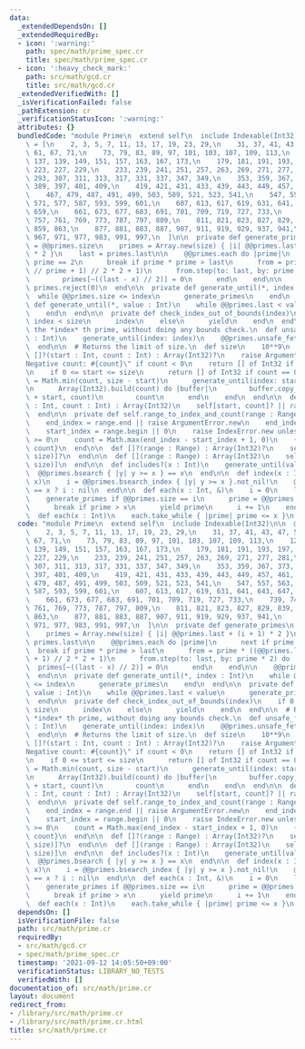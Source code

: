```yaml
---
data:
  _extendedDependsOn: []
  _extendedRequiredBy:
  - icon: ':warning:'
    path: spec/math/prime_spec.cr
    title: spec/math/prime_spec.cr
  - icon: ':heavy_check_mark:'
    path: src/math/gcd.cr
    title: src/math/gcd.cr
  _extendedVerifiedWith: []
  _isVerificationFailed: false
  _pathExtension: cr
  _verificationStatusIcon: ':warning:'
  attributes: {}
  bundledCode: "module Prime\n  extend self\n  include Indexable(Int32)\n\n  @@primes\
    \ = [\n    2, 3, 5, 7, 11, 13, 17, 19, 23, 29,\n    31, 37, 41, 43, 47, 53, 59,\
    \ 61, 67, 71,\n    73, 79, 83, 89, 97, 101, 103, 107, 109, 113,\n    127, 131,\
    \ 137, 139, 149, 151, 157, 163, 167, 173,\n    179, 181, 191, 193, 197, 199, 211,\
    \ 223, 227, 229,\n    233, 239, 241, 251, 257, 263, 269, 271, 277, 281,\n    283,\
    \ 293, 307, 311, 313, 317, 331, 337, 347, 349,\n    353, 359, 367, 373, 379, 383,\
    \ 389, 397, 401, 409,\n    419, 421, 431, 433, 439, 443, 449, 457, 461, 463,\n\
    \    467, 479, 487, 491, 499, 503, 509, 521, 523, 541,\n    547, 557, 563, 569,\
    \ 571, 577, 587, 593, 599, 601,\n    607, 613, 617, 619, 631, 641, 643, 647, 653,\
    \ 659,\n    661, 673, 677, 683, 691, 701, 709, 719, 727, 733,\n    739, 743, 751,\
    \ 757, 761, 769, 773, 787, 797, 809,\n    811, 821, 823, 827, 829, 839, 853, 857,\
    \ 859, 863,\n    877, 881, 883, 887, 907, 911, 919, 929, 937, 941,\n    947, 953,\
    \ 967, 971, 977, 983, 991, 997,\n  ]\n\n  private def generate_primes\n    size\
    \ = @@primes.size\n    primes = Array.new(size) { |i| @@primes.last + (i + 1)\
    \ * 2 }\n    last = primes.last\n\n    @@primes.each do |prime|\n      next if\
    \ prime == 2\n      break if prime * prime > last\n      from = prime * ((@@primes.last\
    \ // prime + 1) // 2 * 2 + 1)\n      from.step(to: last, by: prime * 2) do |x|\n\
    \        primes[~((last - x) // 2)] = 0\n      end\n    end\n\n    @@primes.concat\
    \ primes.reject(0)\n  end\n\n  private def generate_until(*, index : Int)\n  \
    \  while @@primes.size <= index\n      generate_primes\n    end\n  end\n\n  private\
    \ def generate_until(*, value : Int)\n    while @@primes.last < value\n      generate_primes\n\
    \    end\n  end\n\n  private def check_index_out_of_bounds(index)\n    if 0 <=\
    \ index < size\n      index\n    else\n      yield\n    end\n  end\n\n  # Returns\
    \ the *index* th prime, without doing any bounds check.\n  def unsafe_fetch(index\
    \ : Int)\n    generate_until(index: index)\n    @@primes.unsafe_fetch(index)\n\
    \  end\n\n  # Returns the limit of size.\n  def size\n    10**9\n  end\n\n  def\
    \ []?(start : Int, count : Int) : Array(Int32)?\n    raise ArgumentError.new \"\
    Negative count: #{count}\" if count < 0\n    return [] of Int32 if start == size\n\
    \n    if 0 <= start <= size\n      return [] of Int32 if count == 0\n\n      count\
    \ = Math.min(count, size - start)\n      generate_until(index: start + count)\n\
    \n      Array(Int32).build(count) do |buffer|\n        buffer.copy_from(@@primes.to_unsafe\
    \ + start, count)\n        count\n      end\n    end\n  end\n\n  def [](start\
    \ : Int, count : Int) : Array(Int32)\n    self[start, count]? || raise IndexError.new\n\
    \  end\n\n  private def self.range_to_index_and_count(range : Range, size : Int)\n\
    \    end_index = range.end || raise ArgumentError.new\n    end_index -= 1 if range.excludes_end?\n\
    \    start_index = range.begin || 0\n    raise IndexError.new unless start_index\
    \ >= 0\n    count = Math.max(end_index - start_index + 1, 0)\n    {start_index,\
    \ count}\n  end\n\n  def []?(range : Range) : Array(Int32)?\n    self[*range_to_index_and_count(range,\
    \ size)]?\n  end\n\n  def [](range : Range) : Array(Int32)\n    self[*range_to_index_and_count(range,\
    \ size)]\n  end\n\n  def includes?(x : Int)\n    generate_until(value: x)\n  \
    \  @@primes.bsearch { |y| y >= x } == x\n  end\n\n  def index(x : Int)\n    generate_until(value:\
    \ x)\n    i = @@primes.bsearch_index { |y| y >= x }.not_nil!\n    @@primes[i]\
    \ == x ? i : nil\n  end\n\n  def each(x : Int, &)\n    i = 0\n    loop do\n  \
    \    generate_primes if @@primes.size == i\n      prime = @@primes.unsafe_fetch(i)\n\
    \      break if prime > x\n      yield prime\n      i += 1\n    end\n  end\n\n\
    \  def each(x : Int)\n    each.take_while { |prime| prime <= x }\n  end\nend\n"
  code: "module Prime\n  extend self\n  include Indexable(Int32)\n\n  @@primes = [\n\
    \    2, 3, 5, 7, 11, 13, 17, 19, 23, 29,\n    31, 37, 41, 43, 47, 53, 59, 61,\
    \ 67, 71,\n    73, 79, 83, 89, 97, 101, 103, 107, 109, 113,\n    127, 131, 137,\
    \ 139, 149, 151, 157, 163, 167, 173,\n    179, 181, 191, 193, 197, 199, 211, 223,\
    \ 227, 229,\n    233, 239, 241, 251, 257, 263, 269, 271, 277, 281,\n    283, 293,\
    \ 307, 311, 313, 317, 331, 337, 347, 349,\n    353, 359, 367, 373, 379, 383, 389,\
    \ 397, 401, 409,\n    419, 421, 431, 433, 439, 443, 449, 457, 461, 463,\n    467,\
    \ 479, 487, 491, 499, 503, 509, 521, 523, 541,\n    547, 557, 563, 569, 571, 577,\
    \ 587, 593, 599, 601,\n    607, 613, 617, 619, 631, 641, 643, 647, 653, 659,\n\
    \    661, 673, 677, 683, 691, 701, 709, 719, 727, 733,\n    739, 743, 751, 757,\
    \ 761, 769, 773, 787, 797, 809,\n    811, 821, 823, 827, 829, 839, 853, 857, 859,\
    \ 863,\n    877, 881, 883, 887, 907, 911, 919, 929, 937, 941,\n    947, 953, 967,\
    \ 971, 977, 983, 991, 997,\n  ]\n\n  private def generate_primes\n    size = @@primes.size\n\
    \    primes = Array.new(size) { |i| @@primes.last + (i + 1) * 2 }\n    last =\
    \ primes.last\n\n    @@primes.each do |prime|\n      next if prime == 2\n    \
    \  break if prime * prime > last\n      from = prime * ((@@primes.last // prime\
    \ + 1) // 2 * 2 + 1)\n      from.step(to: last, by: prime * 2) do |x|\n      \
    \  primes[~((last - x) // 2)] = 0\n      end\n    end\n\n    @@primes.concat primes.reject(0)\n\
    \  end\n\n  private def generate_until(*, index : Int)\n    while @@primes.size\
    \ <= index\n      generate_primes\n    end\n  end\n\n  private def generate_until(*,\
    \ value : Int)\n    while @@primes.last < value\n      generate_primes\n    end\n\
    \  end\n\n  private def check_index_out_of_bounds(index)\n    if 0 <= index <\
    \ size\n      index\n    else\n      yield\n    end\n  end\n\n  # Returns the\
    \ *index* th prime, without doing any bounds check.\n  def unsafe_fetch(index\
    \ : Int)\n    generate_until(index: index)\n    @@primes.unsafe_fetch(index)\n\
    \  end\n\n  # Returns the limit of size.\n  def size\n    10**9\n  end\n\n  def\
    \ []?(start : Int, count : Int) : Array(Int32)?\n    raise ArgumentError.new \"\
    Negative count: #{count}\" if count < 0\n    return [] of Int32 if start == size\n\
    \n    if 0 <= start <= size\n      return [] of Int32 if count == 0\n\n      count\
    \ = Math.min(count, size - start)\n      generate_until(index: start + count)\n\
    \n      Array(Int32).build(count) do |buffer|\n        buffer.copy_from(@@primes.to_unsafe\
    \ + start, count)\n        count\n      end\n    end\n  end\n\n  def [](start\
    \ : Int, count : Int) : Array(Int32)\n    self[start, count]? || raise IndexError.new\n\
    \  end\n\n  private def self.range_to_index_and_count(range : Range, size : Int)\n\
    \    end_index = range.end || raise ArgumentError.new\n    end_index -= 1 if range.excludes_end?\n\
    \    start_index = range.begin || 0\n    raise IndexError.new unless start_index\
    \ >= 0\n    count = Math.max(end_index - start_index + 1, 0)\n    {start_index,\
    \ count}\n  end\n\n  def []?(range : Range) : Array(Int32)?\n    self[*range_to_index_and_count(range,\
    \ size)]?\n  end\n\n  def [](range : Range) : Array(Int32)\n    self[*range_to_index_and_count(range,\
    \ size)]\n  end\n\n  def includes?(x : Int)\n    generate_until(value: x)\n  \
    \  @@primes.bsearch { |y| y >= x } == x\n  end\n\n  def index(x : Int)\n    generate_until(value:\
    \ x)\n    i = @@primes.bsearch_index { |y| y >= x }.not_nil!\n    @@primes[i]\
    \ == x ? i : nil\n  end\n\n  def each(x : Int, &)\n    i = 0\n    loop do\n  \
    \    generate_primes if @@primes.size == i\n      prime = @@primes.unsafe_fetch(i)\n\
    \      break if prime > x\n      yield prime\n      i += 1\n    end\n  end\n\n\
    \  def each(x : Int)\n    each.take_while { |prime| prime <= x }\n  end\nend\n"
  dependsOn: []
  isVerificationFile: false
  path: src/math/prime.cr
  requiredBy:
  - src/math/gcd.cr
  - spec/math/prime_spec.cr
  timestamp: '2021-09-12 14:05:50+09:00'
  verificationStatus: LIBRARY_NO_TESTS
  verifiedWith: []
documentation_of: src/math/prime.cr
layout: document
redirect_from:
- /library/src/math/prime.cr
- /library/src/math/prime.cr.html
title: src/math/prime.cr
---
```

